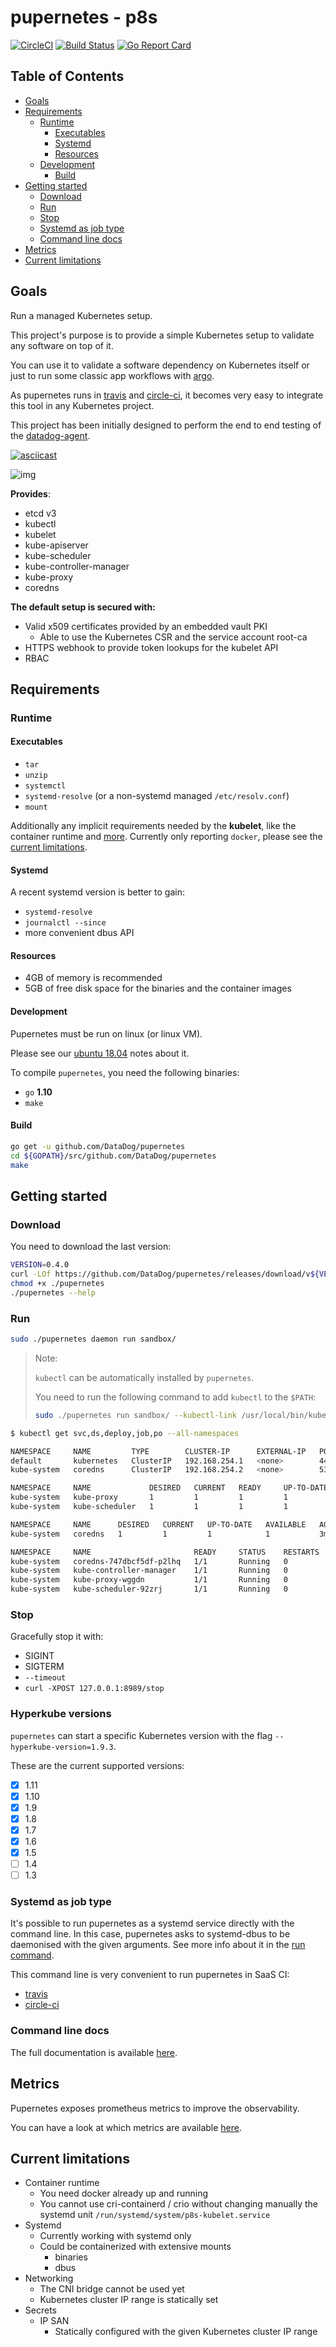 # pupernetes - p8s

[![CircleCI](https://circleci.com/gh/DataDog/pupernetes.svg?style=svg)](https://circleci.com/gh/DataDog/pupernetes) [![Build Status](https://travis-ci.org/DataDog/pupernetes.svg?branch=master)](https://travis-ci.org/DataDog/pupernetes) [![Go Report Card](https://goreportcard.com/badge/github.com/DataDog/pupernetes)](https://goreportcard.com/report/github.com/DataDog/pupernetes)

## Table of Contents
- [Goals](#goals)
- [Requirements](#requirements)
  * [Runtime](#runtime)
    * [Executables](#executables)
    * [Systemd](#systemd)
    * [Resources](#resources)
  * [Development](#development)
    * [Build](#build)
- [Getting started](#getting-started)
  * [Download](#download)
  * [Run](#run)
  * [Stop](#stop)
  * [Systemd as job type](#systemd-as-job-type)
  * [Command line docs](#command-line-docs)
- [Metrics](#metrics)
- [Current limitations](#current-limitations)

## Goals

Run a managed Kubernetes setup.

This project's purpose is to provide a simple Kubernetes setup to validate any software on top of it.

You can use it to validate a software dependency on Kubernetes itself or just to run some classic app workflows with [argo](https://github.com/argoproj/argo).

As pupernetes runs in [travis](./.travis.yml) and [circle-ci](./.circleci/config.yml), it becomes very easy to integrate this tool in any Kubernetes project.

This project has been initially designed to perform the end to end testing of the [datadog-agent](https://github.com/DataDog/datadog-agent).

[![asciicast](https://asciinema.org/a/5fvTb9iEcvwO3EhqOSmDMIT9O.png)](https://asciinema.org/a/5fvTb9iEcvwO3EhqOSmDMIT9O)

![img](docs/pupernetes.jpg)

**Provides**:
* etcd v3
* kubectl
* kubelet
* kube-apiserver
* kube-scheduler
* kube-controller-manager
* kube-proxy
* coredns

**The default setup is secured with:**
* Valid x509 certificates provided by an embedded vault PKI
    * Able to use the Kubernetes CSR and the service account root-ca
* HTTPS webhook to provide token lookups for the kubelet API
* RBAC

## Requirements

### Runtime

#### Executables

* `tar`
* `unzip`
* `systemctl`
* `systemd-resolve` (or a non-systemd managed `/etc/resolv.conf`)
* `mount`

Additionally any implicit requirements needed by the **kubelet**, like the container runtime and [more](https://github.com/kubernetes/kubernetes/issues/26093).
Currently only reporting `docker`, please see the [current limitations](#current-limitations).

#### Systemd

A recent systemd version is better to gain:
* `systemd-resolve`
* `journalctl --since`
* more convenient dbus API

#### Resources

* 4GB of memory is recommended
* 5GB of free disk space for the binaries and the container images

#### Development

Pupernetes must be run on linux (or linux VM).

Please see our [ubuntu 18.04](./environments/ubuntu/README.md) notes about it.

To compile `pupernetes`, you need the following binaries:

* `go` **1.10**
* `make`

#### Build

```bash
go get -u github.com/DataDog/pupernetes
cd ${GOPATH}/src/github.com/DataDog/pupernetes
make
```

## Getting started

### Download

You need to download the last version:
```bash
VERSION=0.4.0
curl -LOf https://github.com/DataDog/pupernetes/releases/download/v${VERSION}/pupernetes
chmod +x ./pupernetes
./pupernetes --help
```

### Run

```bash
sudo ./pupernetes daemon run sandbox/
```

>Note:
>
>`kubectl` can be automatically installed by `pupernetes`.
>
>You need to run the following command to add `kubectl` to the `$PATH`:
>
>```bash
> sudo ./pupernetes run sandbox/ --kubectl-link /usr/local/bin/kubectl
>```

```bash
$ kubectl get svc,ds,deploy,job,po --all-namespaces

NAMESPACE     NAME         TYPE        CLUSTER-IP      EXTERNAL-IP   PORT(S)         AGE
default       kubernetes   ClusterIP   192.168.254.1   <none>        443/TCP         3m
kube-system   coredns      ClusterIP   192.168.254.2   <none>        53/UDP,53/TCP   3m

NAMESPACE     NAME             DESIRED   CURRENT   READY     UP-TO-DATE   AVAILABLE   NODE SELECTOR   AGE
kube-system   kube-proxy       1         1         1         1            1           <none>          3m
kube-system   kube-scheduler   1         1         1         1            1           <none>          3m

NAMESPACE     NAME      DESIRED   CURRENT   UP-TO-DATE   AVAILABLE   AGE
kube-system   coredns   1         1         1            1           3m

NAMESPACE     NAME                       READY     STATUS    RESTARTS   AGE
kube-system   coredns-747dbcf5df-p2lhq   1/1       Running   0          3m
kube-system   kube-controller-manager    1/1       Running   0          3m
kube-system   kube-proxy-wggdn           1/1       Running   0          3m
kube-system   kube-scheduler-92zrj       1/1       Running   0          3m
```

### Stop

Gracefully stop it with:
* SIGINT
* SIGTERM
* `--timeout`
* `curl -XPOST 127.0.0.1:8989/stop`

### Hyperkube versions

`pupernetes` can start a specific Kubernetes version with the flag `--hyperkube-version=1.9.3`.

These are the current supported versions:
- [x] 1.11
- [x] 1.10
- [x] 1.9
- [x] 1.8
- [x] 1.7
- [x] 1.6
- [x] 1.5
- [ ] 1.4
- [ ] 1.3

### Systemd as job type

It's possible to run pupernetes as a systemd service directly with the command line.
In this case, pupernetes asks to systemd-dbus to be daemonised with the given arguments.
See more info about it in the [run command](./docs/pupernetes_run.md).

This command line is very convenient to run pupernetes in SaaS CI:
* [travis](./.travis.yml)
* [circle-ci](./.circleci/config.yml)

### Command line docs

The full documentation is available [here](./docs).

## Metrics

Pupernetes exposes prometheus metrics to improve the observability.

You can have a look at which metrics are available [here](./docs/metrics.csv).

## Current limitations

* Container runtime
  * You need docker already up and running
  * You cannot use cri-containerd / crio without changing manually the systemd unit `/run/systemd/system/p8s-kubelet.service`
* Systemd
  * Currently working with systemd only
  * Could be containerized with extensive mounts
    * binaries
    * dbus
* Networking
  * The CNI bridge cannot be used yet
  * Kubernetes cluster IP range is statically set
* Secrets
  * IP SAN
    * Statically configured with the given Kubernetes cluster IP range
